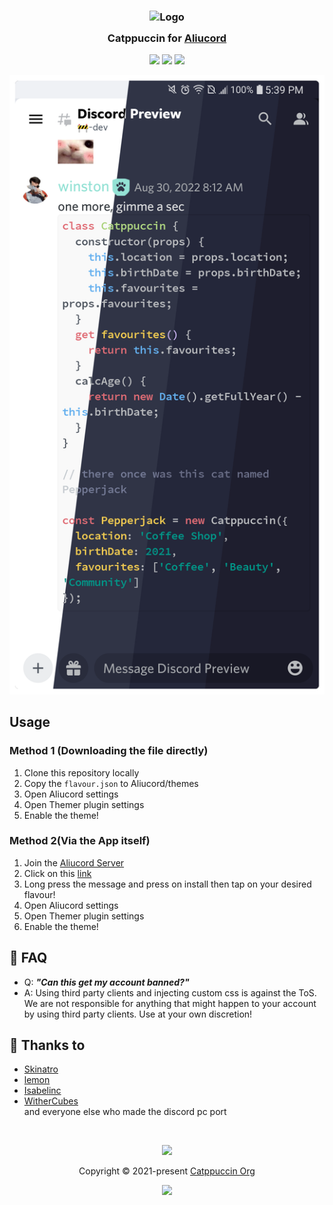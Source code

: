 <h3 align="center">
	<img src="https://raw.githubusercontent.com/catppuccin/catppuccin/main/assets/logos/exports/1544x1544_circle.png" width="100" alt="Logo"/><br/>
	<img src="https://raw.githubusercontent.com/catppuccin/catppuccin/main/assets/misc/transparent.png" height="30" width="0px"/>
	Catppuccin for <a href="https://github.com/Aliucord/Aliucord">Aliucord</a>
	<img src="https://raw.githubusercontent.com/catppuccin/catppuccin/main/assets/misc/transparent.png" height="30" width="0px"/>
</h3>

<p align="center">
    <a href="https://github.com/catppuccin/aliucord/stargazers"><img src="https://img.shields.io/github/stars/catppuccin/aliucord?colorA=363a4f&colorB=b7bdf8&style=for-the-badge"></a>
    <a href="https://github.com/catppuccin/aliucord/issues"><img src="https://img.shields.io/github/issues/catppuccin/aliucord?colorA=363a4f&colorB=f5a97f&style=for-the-badge"></a>
    <a href="https://github.com/catppuccin/aliucord/contributors"><img src="https://img.shields.io/github/contributors/catppuccin/aliucord?colorA=363a4f&colorB=a6da95&style=for-the-badge"></a>
</p>

<p align="center">
  <img src="https://raw.githubusercontent.com/catppuccin/Aliucord/main/assets/preview.png"/>
</p>

## Usage

### Method 1 (Downloading the file directly)
1. Clone this repository locally
2. Copy the `flavour.json` to Aliucord/themes
3. Open Aliucord settings
4. Open Themer plugin settings
5. Enable the theme!

### Method 2(Via the App itself)
1. Join the [Aliucord Server](https://discord.com/invite/EsNDvBaHVU)
2. Click on this [link](https://discord.com/channels/811255666990907402/824357609778708580/1020200793338548304)
4. Long press the message and press on install then tap on your desired flavour!
5. Open Aliucord settings
6. Open Themer plugin settings
7. Enable the theme!

## 🙋 FAQ 

- Q: **_"Can this get my account banned?"_**
- A: Using third party clients and injecting custom css is against the ToS. We are not responsible for anything that might happen to your account by using third party clients. Use at your own discretion!

## 💝 Thanks to

- [Skinatro](https://github.com/skinatro)
- [lemon](https://github.com/andreasgrafen)
- [Isabelinc](https://github.com/Isabelincorp)
- [WitherCubes](https://github.com/WitherCubes) <br>
and everyone else who made the discord pc port

&nbsp;

<p align="center"><img src="https://raw.githubusercontent.com/catppuccin/catppuccin/main/assets/footers/gray0_ctp_on_line.svg?sanitize=true" /></p>
<p align="center">Copyright &copy; 2021-present <a href="https://github.com/catppuccin" target="_blank">Catppuccin Org</a>
<p align="center"><a href="https://github.com/catppuccin/catppuccin/blob/main/LICENSE"><img src="https://img.shields.io/static/v1.svg?style=for-the-badge&label=License&message=MIT&logoColor=d9e0ee&colorA=363a4f&colorB=b7bdf8"/></a></p>
